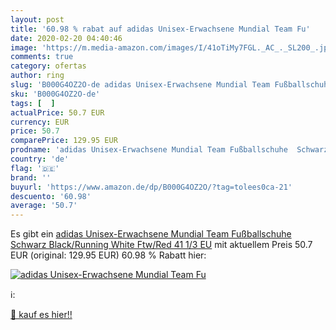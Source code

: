 ```yaml
---
layout: post
title: '60.98 % rabat auf adidas Unisex-Erwachsene Mundial Team Fu'
date: 2020-02-20 04:40:46
image: 'https://m.media-amazon.com/images/I/41oTiMy7FGL._AC_._SL200_.jpg'
comments: true
category: ofertas
author: ring
slug: 'B000G4OZ2O-de adidas Unisex-Erwachsene Mundial Team Fußballschuhe...'
sku: 'B000G4OZ2O-de'
tags: [  ]
actualPrice: 50.7 EUR
currency: EUR
price: 50.7
comparePrice: 129.95 EUR
prodname: 'adidas Unisex-Erwachsene Mundial Team Fußballschuhe  Schwarz  Black/Running White Ftw/Red   41 1/3 EU'
country: 'de'
flag: '🇩🇪'
brand: ''
buyurl: 'https://www.amazon.de/dp/B000G4OZ2O/?tag=tolees0ca-21'
descuento: '60.98'
average: '50.7'
---
```


Es gibt ein [adidas Unisex-Erwachsene Mundial Team Fußballschuhe  Schwarz  Black/Running White Ftw/Red   41 1/3 EU](https://www.amazon.de/dp/B000G4OZ2O/?tag=tolees0ca-21) mit aktuellem Preis 50.7 EUR (original: 129.95 EUR) 60.98 % Rabatt hier:

[![adidas Unisex-Erwachsene Mundial Team Fu](https://m.media-amazon.com/images/I/41oTiMy7FGL._AC_._SL200_.jpg)](https://www.amazon.de/dp/B000G4OZ2O/?tag=tolees0ca-21)

ℹ️:


[🛒 kauf es hier!!](https://www.amazon.de/dp/B000G4OZ2O/?tag=tolees0ca-21)
